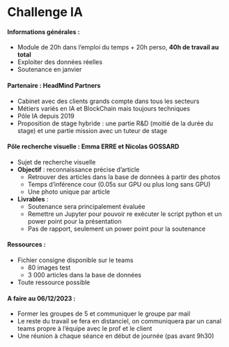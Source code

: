 # Challenge IA

#### Informations générales : 
* Module de 20h dans l’emploi du temps + 20h perso, **40h de travail au total**
* Exploiter des données réelles
* Soutenance en janvier

#### Partenaire : HeadMind Partners
* Cabinet avec des clients grands compte dans tous les secteurs
* Métiers variés en IA et BlockChain mais toujours techniques
* Pôle IA depuis 2019
* Proposition de stage hybride : une partie R&D (moitié de la durée du stage) et une partie mission avec un tuteur de stage

#### Pôle recherche visuelle : Emma ERRE et Nicolas GOSSARD
*	Sujet de recherche visuelle
*	**Objectif** : reconnaissance précise d’article
    -	Retrouver des articles dans la base de données à partir des photos
    -	Temps d’inférence cour (0.05s sur GPU ou plus long sans GPU)
    -	Une photo unique par article
*	**Livrables** : 
    -	Soutenance sera principalement évaluée
    -	Remettre un Jupyter pour pouvoir re exécuter le script python et un power point pour la présentation
    -	Pas de rapport, seulement un power point pour la soutenance

#### Ressources : 
*	Fichier consigne disponible sur le teams
    -	80  images test
    -	3 000 articles dans la base de données
*	Toute ressource possible

#### A faire au 06/12/2023 : 
*	Former les groupes de 5 et communiquer le groupe par mail
*	Le reste du travail se fera en distanciel, on communiquera par un canal teams propre à l’équipe avec le prof et le client
*	Une réunion à chaque séance en début de journée (pas avant 9h30)
